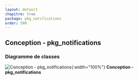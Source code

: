 ```yaml
---
layout: default
chapitre: true
package: pkg_notifications
order: 590
---
```


## Conception - pkg_notifications

### Diagramme de classes 

![Conception - pkg_notifications ](/soli-lms/diagrammes/pkg_notifications/classes_pkg_notifications.svg){:width="100%"}
**Conception - pkg_notifications**